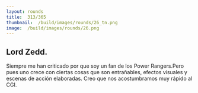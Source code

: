 ```yaml
---
layout:	rounds
title:	313/365
thumbnail:	/build/images/rounds/26_tn.png
image:	/build/images/rounds/26.png
---
```


##	Lord Zedd.
Siempre me han criticado por que soy un fan de los Power Rangers.Pero pues uno crece con ciertas cosas que son entrañables, efectos visuales y escenas de acción elaboradas. Creo que nos acostumbramos muy rápido al CGI.
